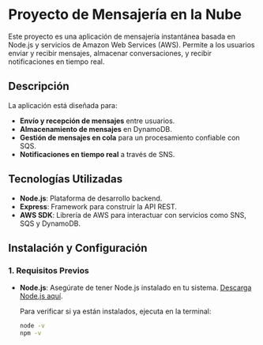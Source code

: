 # Proyecto de Mensajería en la Nube

Este proyecto es una aplicación de mensajería instantánea basada en Node.js y servicios de Amazon Web Services (AWS). Permite a los usuarios enviar y recibir mensajes, almacenar conversaciones, y recibir notificaciones en tiempo real.

## Descripción

La aplicación está diseñada para:
- **Envío y recepción de mensajes** entre usuarios.
- **Almacenamiento de mensajes** en DynamoDB.
- **Gestión de mensajes en cola** para un procesamiento confiable con SQS.
- **Notificaciones en tiempo real** a través de SNS.

## Tecnologías Utilizadas

- **Node.js**: Plataforma de desarrollo backend.
- **Express**: Framework para construir la API REST.
- **AWS SDK**: Librería de AWS para interactuar con servicios como SNS, SQS y DynamoDB.

## Instalación y Configuración

### 1. Requisitos Previos

- **Node.js**: Asegúrate de tener Node.js instalado en tu sistema. [Descarga Node.js aquí](https://nodejs.org/).

  Para verificar si ya están instalados, ejecuta en la terminal:

  ```bash
  node -v
  npm -v
